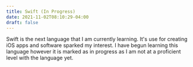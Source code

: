 ```yaml
---
title: Swift (In Progress)
date: 2021-11-02T08:10:29-04:00
draft: false
---
```


Swift is the next language that I am currently learning. It's use for creating iOS apps and software sparked my interest. I have begun learning this language however it is marked as in progress as I am not at a proficient level with the language yet.
